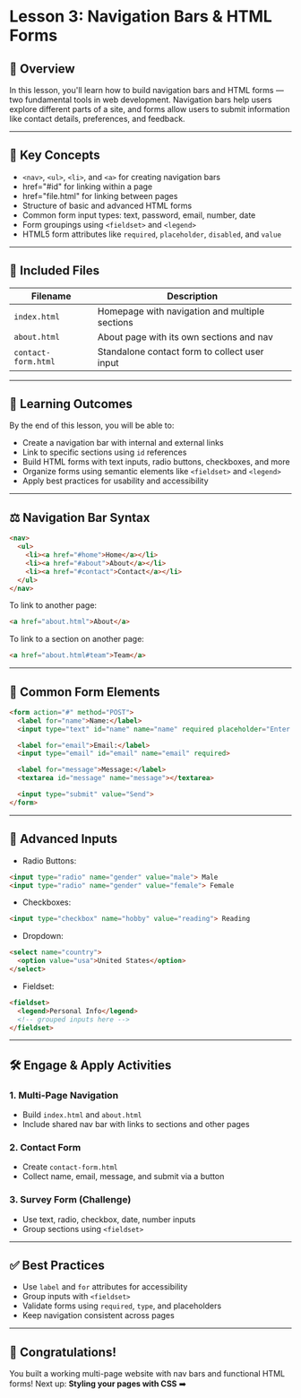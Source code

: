 # Lesson 3: Navigation Bars & HTML Forms

## 🧠 Overview

In this lesson, you'll learn how to build navigation bars and HTML forms — two fundamental tools in web development. Navigation bars help users explore different parts of a site, and forms allow users to submit information like contact details, preferences, and feedback.

---

## 📘 Key Concepts

- `<nav>`, `<ul>`, `<li>`, and `<a>` for creating navigation bars
- href="#id" for linking within a page
- href="file.html" for linking between pages
- Structure of basic and advanced HTML forms
- Common form input types: text, password, email, number, date
- Form groupings using `<fieldset>` and `<legend>`
- HTML5 form attributes like `required`, `placeholder`, `disabled`, and `value`

---

## 📁 Included Files

| Filename           | Description                                      |
|--------------------|--------------------------------------------------|
| `index.html`       | Homepage with navigation and multiple sections   |
| `about.html`       | About page with its own sections and nav         |
| `contact-form.html`| Standalone contact form to collect user input    |

---

## 🎯 Learning Outcomes

By the end of this lesson, you will be able to:

- Create a navigation bar with internal and external links  
- Link to specific sections using `id` references  
- Build HTML forms with text inputs, radio buttons, checkboxes, and more  
- Organize forms using semantic elements like `<fieldset>` and `<legend>`  
- Apply best practices for usability and accessibility  

---

## ⚖️ Navigation Bar Syntax

```html
<nav>
  <ul>
    <li><a href="#home">Home</a></li>
    <li><a href="#about">About</a></li>
    <li><a href="#contact">Contact</a></li>
  </ul>
</nav>
```

To link to another page:
```html
<a href="about.html">About</a>
```

To link to a section on another page:
```html
<a href="about.html#team">Team</a>
```

---

## 💼 Common Form Elements

```html
<form action="#" method="POST">
  <label for="name">Name:</label>
  <input type="text" id="name" name="name" required placeholder="Enter your name">

  <label for="email">Email:</label>
  <input type="email" id="email" name="email" required>

  <label for="message">Message:</label>
  <textarea id="message" name="message"></textarea>

  <input type="submit" value="Send">
</form>
```

---

## 🔧 Advanced Inputs

- Radio Buttons:
```html
<input type="radio" name="gender" value="male"> Male
<input type="radio" name="gender" value="female"> Female
```

- Checkboxes:
```html
<input type="checkbox" name="hobby" value="reading"> Reading
```

- Dropdown:
```html
<select name="country">
  <option value="usa">United States</option>
</select>
```

- Fieldset:
```html
<fieldset>
  <legend>Personal Info</legend>
  <!-- grouped inputs here -->
</fieldset>
```

---

## 🛠️ Engage & Apply Activities

### 1. Multi-Page Navigation
- Build `index.html` and `about.html`
- Include shared nav bar with links to sections and other pages

### 2. Contact Form
- Create `contact-form.html`
- Collect name, email, message, and submit via a button

### 3. Survey Form (Challenge)
- Use text, radio, checkbox, date, number inputs
- Group sections using `<fieldset>`

---

## ✅ Best Practices

- Use `label` and `for` attributes for accessibility
- Group inputs with `<fieldset>`
- Validate forms using `required`, `type`, and placeholders
- Keep navigation consistent across pages

---

## 🎉 Congratulations!

You built a working multi-page website with nav bars and functional HTML forms! Next up: **Styling your pages with CSS** ➡️
